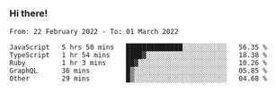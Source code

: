 ### Hi there!

<!--START_SECTION:waka-->

```text
From: 22 February 2022 - To: 01 March 2022

JavaScript   5 hrs 50 mins   ██████████████░░░░░░░░░░░   56.35 %
TypeScript   1 hr 54 mins    ████▓░░░░░░░░░░░░░░░░░░░░   18.38 %
Ruby         1 hr 3 mins     ██▓░░░░░░░░░░░░░░░░░░░░░░   10.26 %
GraphQL      36 mins         █▒░░░░░░░░░░░░░░░░░░░░░░░   05.85 %
Other        29 mins         █▒░░░░░░░░░░░░░░░░░░░░░░░   04.68 %
```

<!--END_SECTION:waka-->
